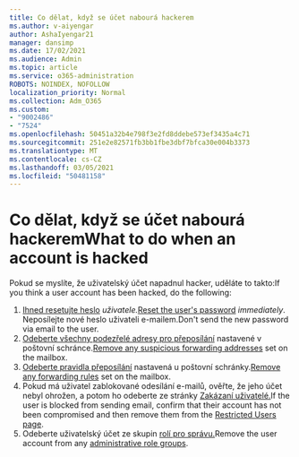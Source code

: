 ```yaml
---
title: Co dělat, když se účet nabourá hackerem
ms.author: v-aiyengar
author: AshaIyengar21
manager: dansimp
ms.date: 17/02/2021
ms.audience: Admin
ms.topic: article
ms.service: o365-administration
ROBOTS: NOINDEX, NOFOLLOW
localization_priority: Normal
ms.collection: Adm_O365
ms.custom:
- "9002486"
- "7524"
ms.openlocfilehash: 50451a32b4e798f3e2fd8ddebe573ef3435a4c71
ms.sourcegitcommit: 251e2e82571fb3bb1fbe3dbf7bfca30e004b3373
ms.translationtype: MT
ms.contentlocale: cs-CZ
ms.lasthandoff: 03/05/2021
ms.locfileid: "50481158"
---
```

# <a name="what-to-do-when-an-account-is-hacked"></a><span data-ttu-id="63de2-102">Co dělat, když se účet nabourá hackerem</span><span class="sxs-lookup"><span data-stu-id="63de2-102">What to do when an account is hacked</span></span>

<span data-ttu-id="63de2-103">Pokud se myslíte, že uživatelský účet napadnul hacker, uděláte to takto:</span><span class="sxs-lookup"><span data-stu-id="63de2-103">If you think a user account has been hacked, do the following:</span></span>

1. <span data-ttu-id="63de2-104">[Ihned resetujte heslo](https://go.microsoft.com/fwlink/?linkid=2103704) *uživatele.*</span><span class="sxs-lookup"><span data-stu-id="63de2-104">[Reset the user's password](https://go.microsoft.com/fwlink/?linkid=2103704) *immediately*.</span></span> <span data-ttu-id="63de2-105">Neposílejte nové heslo uživateli e-mailem.</span><span class="sxs-lookup"><span data-stu-id="63de2-105">Don't send the new password via email to the user.</span></span>
1. <span data-ttu-id="63de2-106">[Odeberte všechny podezřelé adresy pro přeposílání](https://go.microsoft.com/fwlink/?linkid=2103705) nastavené v poštovní schránce.</span><span class="sxs-lookup"><span data-stu-id="63de2-106">[Remove any suspicious forwarding addresses](https://go.microsoft.com/fwlink/?linkid=2103705) set on the mailbox.</span></span>
1. <span data-ttu-id="63de2-107">[Odeberte pravidla přeposílání](https://go.microsoft.com/fwlink/?linkid=2103706) nastavená u poštovní schránky.</span><span class="sxs-lookup"><span data-stu-id="63de2-107">[Remove any forwarding rules](https://go.microsoft.com/fwlink/?linkid=2103706) set on the mailbox.</span></span>
1. <span data-ttu-id="63de2-108">Pokud má uživatel zablokované odesílání e-mailů, ověřte, že jeho účet nebyl ohrožen, a potom ho odeberte ze stránky [Zakázaní uživatelé.](https://go.microsoft.com/fwlink/?linkid=2103706)</span><span class="sxs-lookup"><span data-stu-id="63de2-108">If the user is blocked from sending email, confirm that their account has not been compromised and then remove them from the [Restricted Users page](https://go.microsoft.com/fwlink/?linkid=2103706).</span></span>
1. <span data-ttu-id="63de2-109">Odeberte uživatelský účet ze skupin [rolí pro správu.](https://go.microsoft.com/fwlink/?linkid=2092294)</span><span class="sxs-lookup"><span data-stu-id="63de2-109">Remove the user account from any [administrative role groups](https://go.microsoft.com/fwlink/?linkid=2092294).</span></span>